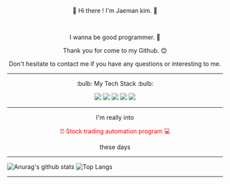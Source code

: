 <div align='center'>

:battery: Hi there ! I'm Jaeman kim. :battery:

<br>
  
I wanna be good programmer. :stars:
  
Thank you for come to my Github. :blush:
  
Don't hesitate to contact me if you have any questions or interesting to me.
  
</div>

<hr>

<p align="center">:bulb: My Tech Stack :bulb:</p>

<div align='center'>
<img src="https://img.shields.io/badge/Python-f9dd6a?style=flat&logo=Python&logoColor=3776AB"/> <img src="https://img.shields.io/badge/Django-cae9d0?style=flat&logo=Django&logoColor=092E20"/> <img src="https://img.shields.io/badge/HTML5-E34F26?style=flat&logo=HTML5&logoColor=fff"/> <img src="https://img.shields.io/badge/CSS-1572B6?style=flat&logo=CSS3&logoColor=fff"/> <img src="https://img.shields.io/badge/JavaScript-000000?style=flat&logo=JavaScript&logoColor=F7DF1E"/>
</div>

<hr>

<div align='center'>

   I'm really into 
  
  <span style="color:red">:alarm_clock: Stock trading automation program :computer: </span>
  
  these days

</div>

<hr>

![Anurag's github stats](https://github-readme-stats.vercel.app/api?username=jaemaning&show_icons=true&theme=gotham)
![Top Langs](https://github-readme-stats.vercel.app/api/top-langs/?username=jaemaning&layout=compact&theme=gotham)

<hr>
